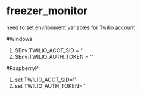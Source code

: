 # freezer_monitor

need to set envrionment variables for Twilio account

#Windows
1. $Env:TWILIO_ACCT_SID = ''
2. $Env:TWILIO_AUTH_TOKEN = ''

#RaspberryPi
1. set TWILIO_ACCT_SID=''
2. set TWILIO_AUTH_TOKEN=''